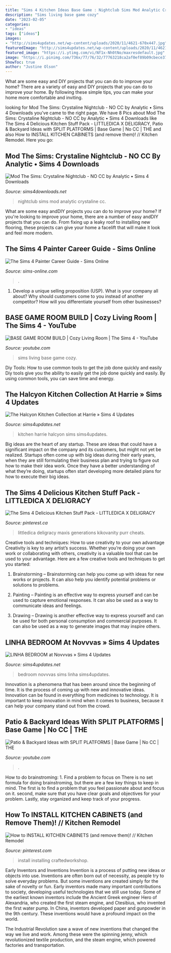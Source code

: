 ```yaml
---
title: "Sims 4 Kitchen Ideas Base Game : Nightclub Sims Mod Analytic Crystaline Cc"
description: "Sims living base game cozy"
date: "2023-02-05"
categories:
- "ideas"
tags: ["ideas"]
images:
- "http://sims4updates.net/wp-content/uploads/2020/11/4621-670x447.jpg"
featuredImage: "http://sims4updates.net/wp-content/uploads/2020/11/4621-670x447.jpg"
featured_image: "https://i.ytimg.com/vi/Nf1x-Nh0tNo/maxresdefault.jpg"
image: "https://i.pinimg.com/736x/77/76/32/77763218ca2af0ef89b09cbece375602.jpg"
ShowToc: true
author: "Justine Olson"
---
```



What are some easy and DIY projects that you can do to improve your home?
There are a variety of easy and DIY projects that you can do to improve your home. By following these simple tips, you can make your home more comfortable and inviting.

	

		
looking for Mod The Sims: Crystaline Nightclub - NO CC by Analytic • Sims 4 Downloads you've came to the right page. We have 8 Pics about Mod The Sims: Crystaline Nightclub - NO CC by Analytic • Sims 4 Downloads like The Sims 4 Delicious Kitchen Stuff Pack - LITTLEDICA X DELIGRACY, Patio &amp; Backyard Ideas with SPLIT PLATFORMS | Base Game | No CC | THE and also How to INSTALL KITCHEN CABINETS (and remove them)! // Kitchen Remodel. Here you go:
		
    
## Mod The Sims: Crystaline Nightclub - NO CC By Analytic • Sims 4 Downloads

<img loading=lazy src="http://sims4downloads.net/wp-content/uploads/2017/05/7212.jpg" onerror="this.onerror=null;this.src='https://tse2.mm.bing.net/th?id=OIP.eyQ0hEybMe9ybOp1cccCTQHaEL&amp;pid=15.1';" alt="Mod The Sims: Crystaline Nightclub - NO CC by Analytic • Sims 4 Downloads">

_Source: sims4downloads.net_

>nightclub sims mod analytic crystaline cc. 

	

What are some easy andDIY projects you can do to improve your home?
If you're looking to improve your home, there are a number of easy andDIY projects that you can do. From fixing up a leaky roof to installing new flooring, these projects can give your home a facelift that will make it look and feel more modern.

    
## The Sims 4 Painter Career Guide - Sims Online

<img loading=lazy src="https://sims-online.com/wp-content/uploads/2015/02/sims-4-painter-career-outfit-female-patron-of-the-arts.jpg" onerror="this.onerror=null;this.src='https://tse3.mm.bing.net/th?id=OIP.LFMNPrFAliXt_TOkxZcgFwHaO3&amp;pid=15.1';" alt="The Sims 4 Painter Career Guide - Sims Online">

_Source: sims-online.com_

>. 

	

1. Develop a unique selling proposition (USP). What is your company all about? Why should customers come to you instead of another competitor? How will you differentiate yourself from other businesses? 

    
## BASE GAME ROOM BUILD | Cozy Living Room | The Sims 4 - YouTube

<img loading=lazy src="https://i.ytimg.com/vi/Nf1x-Nh0tNo/maxresdefault.jpg" onerror="this.onerror=null;this.src='https://tse3.mm.bing.net/th?id=OIP.J_EeQU-A_6tB6EHZWQlgJgHaEK&amp;pid=15.1';" alt="BASE GAME ROOM BUILD | Cozy Living Room | The Sims 4 - YouTube">

_Source: youtube.com_

>sims living base game cozy. 

	

Diy Tools: How to use common tools to get the job done quickly and easily
Diy tools give you the ability to easily get the job done quickly and easily. By using common tools, you can save time and energy.

    
## The Halcyon Kitchen Collection At Harrie » Sims 4 Updates

<img loading=lazy src="http://sims4updates.net/wp-content/uploads/2020/08/2762-670x670.jpg" onerror="this.onerror=null;this.src='https://tse4.mm.bing.net/th?id=OIP.9YknK7ZMpIDTpndodvuTTAHaHa&amp;pid=15.1';" alt="The Halcyon Kitchen Collection at Harrie » Sims 4 Updates">

_Source: sims4updates.net_

>kitchen harrie halcyon sims sims4updates. 

	

Big ideas are the heart of any startup. These are ideas that could have a significant impact on the company and its customers, but might not yet be realized. Startups often come up with big ideas during their early years, when they are still formulating their business plan and trying to figure out how to make their idea work. Once they have a better understanding of what they’re doing, startups often start developing more detailed plans for how to execute their big ideas.

    
## The Sims 4 Delicious Kitchen Stuff Pack - LITTLEDICA X DELIGRACY

<img loading=lazy src="https://i.pinimg.com/736x/2b/82/da/2b82dac038439985f6faf6ae6f2e134b.jpg" onerror="this.onerror=null;this.src='https://tse1.mm.bing.net/th?id=OIP.yvrHxDW16Rj4YG1W--wcfwHaKc&amp;pid=15.1';" alt="The Sims 4 Delicious Kitchen Stuff Pack - LITTLEDICA X DELIGRACY">

_Source: pinterest.ca_

>littledica deligracy maxis generations kikovanity purr cheats. 

	

Creative tools and techniques: How to use creativity to your own advantage
Creativity is key to any artist’s success. Whether you’re doing your own work or collaborating with others, creativity is a valuable tool that can be used to your advantage. Here are a few creative tools and techniques to get you started:
1. Brainstorming – Brainstorming can help you come up with ideas for new works or projects. It can also help you identify potential problems or solutions to problems.

2. Painting – Painting is an effective way to express yourself and can be used to capture emotional responses. It can also be used as a way to communicate ideas and feelings.

3. Drawing – Drawing is another effective way to express yourself and can be used for both personal consumption and commercial purposes. It can also be used as a way to generate images that may inspire others.


    
## LINHA BEDROOM At Novvvas » Sims 4 Updates

<img loading=lazy src="http://sims4updates.net/wp-content/uploads/2020/11/4621-670x447.jpg" onerror="this.onerror=null;this.src='https://tse1.mm.bing.net/th?id=OIP.PLc6_8u8ihaztOnc7kGp7gHaE8&amp;pid=15.1';" alt="LINHA BEDROOM at Novvvas » Sims 4 Updates">

_Source: sims4updates.net_

>bedroom novvvas sims linha sims4updates. 

	

Innovation is a phenomena that has been around since the beginning of time. It is the process of coming up with new and innovative ideas. Innovation can be found in everything from medicines to technology. It is important to keep innovation in mind when it comes to business, because it can help your company stand out from the crowd.

    
## Patio &amp; Backyard Ideas With SPLIT PLATFORMS | Base Game | No CC | THE

<img loading=lazy src="https://i.ytimg.com/vi/x6SSoKj5e3o/maxresdefault.jpg" onerror="this.onerror=null;this.src='https://tse2.mm.bing.net/th?id=OIP.RF91GjIu7u_Sqn-t_3Ca9wHaEK&amp;pid=15.1';" alt="Patio &amp; Backyard Ideas with SPLIT PLATFORMS | Base Game | No CC | THE">

_Source: youtube.com_

>. 

	

How to do brainstroming: 1. Find a problem to focus on
There is no set formula for doing brainstroming, but there are a few key things to keep in mind. The first is to find a problem that you feel passionate about and focus on it. second, make sure that you have clear goals and objectives for your problem. Lastly, stay organized and keep track of your progress.

    
## How To INSTALL KITCHEN CABINETS (and Remove Them)! // Kitchen Remodel

<img loading=lazy src="https://i.pinimg.com/736x/77/76/32/77763218ca2af0ef89b09cbece375602.jpg" onerror="this.onerror=null;this.src='https://tse2.mm.bing.net/th?id=OIP.8gv7ZvoSZVaEne5R50JZDgHaFj&amp;pid=15.1';" alt="How to INSTALL KITCHEN CABINETS (and remove them)! // Kitchen Remodel">

_Source: pinterest.com_

>install installing craftedworkshop. 

	

Early Inventors and Inventions
Invention is a process of putting new ideas or objects into use. Inventions are often born out of necessity, as people try to solve everyday problems. But some inventions are created simply for the sake of novelty or fun. Early inventors made many important contributions to society, developing useful technologies that we still use today.
Some of the earliest known inventors include the Ancient Greek engineer Hero of Alexandria, who created the first steam engine, and Ctesibius, who invented the first water pump. In China, inventors developed paper and gunpowder in the 9th century. These inventions would have a profound impact on the world.

The Industrial Revolution saw a wave of new inventions that changed the way we live and work. Among these were the spinning jenny, which revolutionized textile production, and the steam engine, which powered factories and transportation.

